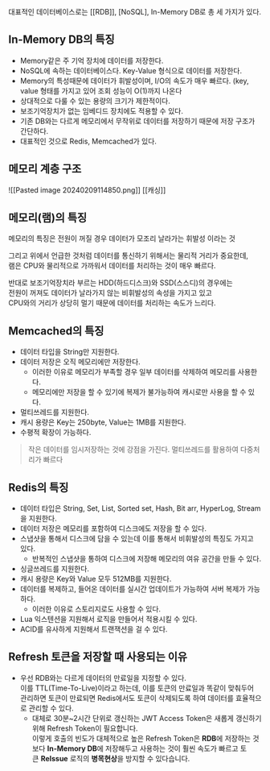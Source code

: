 대표적인 데이터베이스로는 [[RDB]], [NoSQL], In-Memory DB로 총 세 가지가 있다.

## In-Memory DB의 특징

- Memory같은 주 기억 장치에 데이터를 저장한다.
- NoSQL에 속하는 데이터베이스다. Key-Value 형식으로 데이터를 저장한다.
- Memory의 특성때문에 데이터가 휘발성이며, I/O의 속도가 매우 빠르다. (key, value 형태를 가지고 있어 조회 성능이 O(1)까지 나온다
- 상대적으로 다룰 수 있는 용량의 크기가 제한적이다.
- 보조기억장치가 없는 임베디드 장치에도 적용할 수 있다.
- 기존 DB와는 다르게 메모리에서 무작위로 데이터를 저장하기 때문에 저장 구조가 간단하다.  
- 대표적인 것으로 Redis, Memcached가 있다.
## 메모리 계층 구조
![[Pasted image 20240209114850.png]]
[[캐싱]]
## 메모리(램)의 특징

메모리의 특징은 전원이 꺼질 경우 데이터가 모조리 날라가는 휘발성 이라는 것

그리고 위에서 언급한 것처럼 데이터를 통신하기 위해서는 물리적 거리가 중요한데,  
램은 CPU와 물리적으로 가까워서 데이터를 처리하는 것이 매우 빠르다.

반대로 보조기억장치라 부르는 HDD(하드디스크)와 SSD(스스디)의 경우에는  
전원이 꺼져도 데이터가 날라가지 않는 비휘발성의 속성을 가지고 있고  
CPU와의 거리가 상당히 멀기 때문에 데이터를 처리하는 속도가 느리다.

## Memcached의 특징
- 데이터 타입을 String만 지원한다.
- 데이터 저장은 오직 메모리에만 저장한다.
    - 이러한 이유로 메모리가 부족할 경우 일부 데이터를 삭제하여 메모리를 사용한다.
    - 메모리에만 저장을 할 수 있기에 복제가 불가능하여 캐시로만 사용을 할 수 있다.
- 멀티쓰레드를 지원한다.
- 캐시 용량은 Key는 250byte, Value는 1MB를 지원한다.
- 수평적 확장이 가능하다.
> 작은 데이터를 임시저장하는 것에 강점을 가진다.
> 멀티쓰레드를 활용하여 다중처리가 빠르다
## Redis의 특징
- 데이터 타입은 String, Set, List, Sorted set, Hash, Bit arr, HyperLog, Stream을 지원한다.
- 데이터 저장은 메모리를 포함하여 디스크에도 저장을 할 수 있다.
- 스냅샷을 통해서 디스크에 담을 수 있는데 이를 통해서 비휘발성의 특징도 가지고 있다.
    - 반복적인 스냅샷을 통하여 디스크에 저장해 메모리의 여유 공간을 만들 수 있다.
- 싱글쓰레드를 지원한다.
- 캐시 용량은 Key와 Value 모두 512MB를 지원한다.
- 데이터를 복제하고, 들어온 데이터를 실시간 업데이트가 가능하여 서버 복제가 가능하다.
    - 이러한 이유로 스토리지로도 사용할 수 있다.
- Lua 익스텐션을 지원해서 로직을 만들어서 적용시킬 수 있다.
- ACID를 유사하게 지원해서 트랜잭션을 걸 수 있다.

## Refresh 토큰을 저장할 때 사용되는 이유
- 우선 RDB와는 다르게 데이터의 만료일을 지정할 수 있다.  
	  이를 TTL(Time-To-Live)이라고 하는데, 이를 토큰의 만료일과 똑같이 맞춰두어 관리하면 토큰이 만료되면 Redis에서도 토큰이 삭제되도록 하여 데이터를 효율적으로 관리할 수 있다.
  - 대체로 30분~2시간 단위로 갱신하는 JWT Access Token은 새롭게 갱신하기 위해 Refresh Token이 필요합니다.  
    이렇게 호출의 빈도가 대체적으로 높은 Refresh Token은 **RDB**에 저장하는 것보다 **In-Memory DB**에 저장해두고 사용하는 것이 훨씬 속도가 빠르고 토큰 **ReIssue** 로직의 **병목현상**을 방지할 수 있다습니다.
  